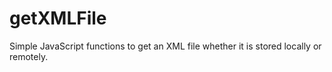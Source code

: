 getXMLFile
==========

Simple JavaScript functions to get an XML file whether it is stored locally or remotely.
